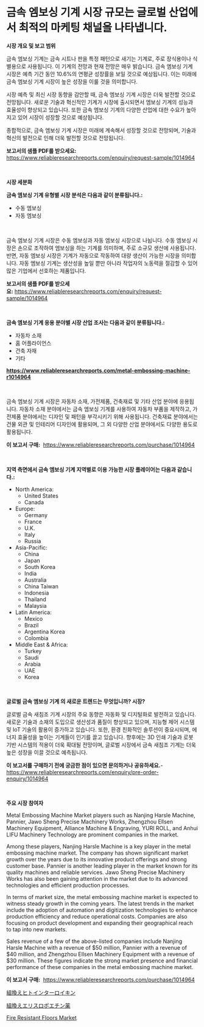<p><h1>금속 엠보싱 기계 시장 규모는 글로벌 산업에서 최적의 마케팅 채널을 나타냅니다.</h1></p><p><strong>시장 개요 및 보고 범위</strong></p>
<p><p>금속 엠보싱 기계는 금속 시트나 판을 특정 패턴으로 새기는 기계로, 주로 장식용이나 식별용으로 사용됩니다. 이 기계의 전망과 현재 전망은 매우 밝습니다. 금속 엠보싱 기계 시장은 예측 기간 동안 10.6%의 연평균 성장률을 보일 것으로 예상됩니다. 이는 미래에 금속 엠보싱 기계 시장이 높은 성장을 이룰 것을 의미합니다.</p><p>시장 예측 및 최신 시장 동향을 감안할 때, 금속 엠보싱 기계 시장은 더욱 발전할 것으로 전망됩니다. 새로운 기술과 혁신적인 기계가 시장에 출시되면서 엠보싱 기계의 성능과 효율성이 향상되고 있습니다. 또한 금속 엠보싱 기계의 다양한 산업에 대한 수요가 높아지고 있어 시장이 성장할 것으로 예상됩니다.</p><p>종합적으로, 금속 엠보싱 기계 시장은 미래에 계속해서 성장할 것으로 전망되며, 기술과 혁신의 발전으로 인해 더욱 발전할 것으로 전망됩니다.</p></p>
<p><strong>보고서의 샘플 PDF를 받으세요:</strong> <a href="https://www.reliableresearchreports.com/enquiry/request-sample/1014964">https://www.reliableresearchreports.com/enquiry/request-sample/1014964</a></p>
<p>&nbsp;</p>
<p><strong>시장 세분화</strong></p>
<p><strong>금속 엠보싱 기계 유형별 시장 분석은 다음과 같이 분류됩니다.:</strong></p>
<p><ul><li>수동 엠보싱</li><li>자동 엠보싱</li></ul></p>
<p>&nbsp;</p>
<p><p>금속 엠보싱 기계 시장은 수동 엠보싱과 자동 엠보싱 시장으로 나뉩니다. 수동 엠보싱 시장은 손으로 조작하여 엠보싱을 하는 기계를 의미하며, 주로 소규모 생산에 사용됩니다. 반면, 자동 엠보싱 시장은 기계가 자동으로 작동하여 대량 생산이 가능한 시장을 의미합니다. 자동 엠보싱 기계는 생산성을 높일 뿐만 아니라 작업자의 노동력을 절감할 수 있어 많은 기업에서 선호하는 제품입니다.</p></p>
<p><strong>보고서의 샘플 PDF를 받으세요:</strong>&nbsp;<a href="https://www.reliableresearchreports.com/enquiry/request-sample/1014964">https://www.reliableresearchreports.com/enquiry/request-sample/1014964</a></p>
<p>&nbsp;</p>
<p><strong> 금속 엠보싱 기계 응용 분야별 시장 산업 조사는 다음과 같이 분류됩니다.:</strong></p>
<p><ul><li>자동차 소재</li><li>홈 어플라이언스</li><li>건축 자재</li><li>기타</li></ul></p>
<p><strong><a href="https://www.reliableresearchreports.com/metal-embossing-machine-r1014964">https://www.reliableresearchreports.com/metal-embossing-machine-r1014964</a></strong></p>
<p>&nbsp;</p>
<p><p>금속 엠보싱 기계 시장은 자동차 소재, 가전제품, 건축재료 및 기타 산업 분야에 응용됩니다. 자동차 소재 분야에서는 금속 엠보싱 기계를 사용하여 자동차 부품을 제작하고, 가전제품 분야에서는 디자인 및 패턴을 부각시키기 위해 사용됩니다. 건축재료 분야에서는 건물 외관 및 인테리어 디자인에 활용되며, 그 외 다양한 산업 분야에서도 다양한 용도로 활용됩니다.</p></p>
<p><strong>이 보고서 구매:</strong>&nbsp; <a href="https://www.reliableresearchreports.com/purchase/1014964">https://www.reliableresearchreports.com/purchase/1014964</a></p>
<p>&nbsp;</p>
<p><strong>지역 측면에서 금속 엠보싱 기계 지역별로 이용 가능한 시장 플레이어는 다음과 같습니다.:</strong></p>
<p><ul>
    <li>
        North America:
        <ul>
            <li>United States</li>
            <li>Canada</li>
        </ul>
    </li>
    <li>
        Europe:
        <ul>
            <li>Germany</li>
            <li>France</li>
            <li>U.K.</li>
            <li>Italy</li>
            <li>Russia</li>
        </ul>
    </li>
    <li>
        Asia-Pacific:
        <ul>
            <li>China</li>
            <li>Japan</li>
            <li>South Korea</li>
            <li>India</li>
            <li>Australia</li>
            <li>China Taiwan</li>
            <li>Indonesia</li>
            <li>Thailand</li>
            <li>Malaysia</li>
        </ul>
    </li>
    <li>
        Latin America:
        <ul>
            <li>Mexico</li>
            <li>Brazil</li>
            <li>Argentina Korea</li>
            <li>Colombia</li>
        </ul>
    </li>
    <li>
        Middle East & Africa:
        <ul>
            <li>Turkey</li>
            <li>Saudi</li>
            <li>Arabia</li>
            <li>UAE</li>
            <li>Korea</li>
        </ul>
    </li>
    </ul></p>
<p>&nbsp;</p>
<p><strong>글로벌 금속 엠보싱 기계 의 새로운 트렌드는 무엇입니까? 시장?</strong></p>
<p><p>글로벌 금속 새침조 기계 시장의 주요 동향은 자동화 및 디지털화로 발전하고 있습니다. 새로운 기술과 소재의 도입으로 생산성과 품질이 향상되고 있으며, 지능형 제어 시스템 및 IoT 기술의 활용이 증가하고 있습니다. 또한, 환경 친화적인 솔루션이 중요시되며, 에너지 효율성을 높이는 기계들이 인기를 끌고 있습니다. 향후에는 3D 인쇄 기술과 로봇 기반 시스템의 적용이 더욱 확대될 전망이며, 글로벌 시장에서 금속 새침조 기계는 더욱 높은 성장을 이끌 것으로 예측됩니다.</p></p>
<p><strong>이 보고서를 구매하기 전에 궁금한 점이 있으면 문의하거나 공유하세요.</strong>- <a href="https://www.reliableresearchreports.com/enquiry/pre-order-enquiry/1014964">https://www.reliableresearchreports.com/enquiry/pre-order-enquiry/1014964</a></p>
<p>&nbsp;</p>
<p><strong>주요 시장 참여자</strong></p>
<p><p>Metal Embossing Machine Market players such as Nanjing Harsle Machine, Pannier, Jawo Sheng Precise Machinery Works, Zhengzhou Ellsen Machinery Equipment, Alliance Machine & Engraving, YURI ROLL, and Anhui LIFU Machinery Technology are prominent companies in the market. </p><p>Among these players, Nanjing Harsle Machine is a key player in the metal embossing machine market. The company has shown significant market growth over the years due to its innovative product offerings and strong customer base. Pannier is another leading player in the market known for its quality machines and reliable services. Jawo Sheng Precise Machinery Works has also been gaining attention in the market due to its advanced technologies and efficient production processes.</p><p>In terms of market size, the metal embossing machine market is expected to witness steady growth in the coming years. The latest trends in the market include the adoption of automation and digitization technologies to enhance production efficiency and reduce operational costs. Companies are also focusing on product development and expanding their geographical reach to tap into new markets.</p><p>Sales revenue of a few of the above-listed companies include Nanjing Harsle Machine with a revenue of $50 million, Pannier with a revenue of $40 million, and Zhengzhou Ellsen Machinery Equipment with a revenue of $30 million. These figures indicate the strong market presence and financial performance of these companies in the metal embossing machine market.</p></p>
<p><strong>이 보고서 구매:</strong>&nbsp;&nbsp;<a href="https://www.reliableresearchreports.com/purchase/1014964">https://www.reliableresearchreports.com/purchase/1014964</a></p>
<p><p><a href="https://github.com/KaydenJohns1964/Market-Research-Report-List-1/blob/main/919848121525.md">組換えヒトインターロイキン</a></p><p><a href="https://github.com/marbadji/Market-Research-Report-List-1/blob/main/986071421524.md">組換えエリスロポエチン薬</a></p><p><a href="https://cedar-agate-3da.notion.site/Fire-Resistant-Floors-Market-with-the-goal-of-estimating-the-market-size-and-future-growth-potential-6a2d8c0c6513425fb79d73c8ac7d5fbf">Fire Resistant Floors Market</a></p></p>